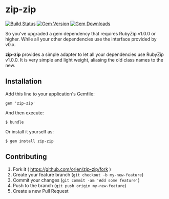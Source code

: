 # zip-zip

[![Build Status](https://github.com/orien/zip-zip/workflows/build/badge.svg?branch=main)](https://github.com/orien/zip-zip/actions?query=branch%3Amain+workflow%3Abuild)
[![Gem Version](https://img.shields.io/gem/v/zip-zip.svg?maxAge=2592000)](https://rubygems.org/gems/zip-zip)
[![Gem Downloads](https://img.shields.io/gem/dt/zip-zip.svg?maxAge=2592000)](https://rubygems.org/gems/zip-zip)

So you've upgraded a gem dependency that requires RubyZip v1.0.0 or higher.
While all your other dependencies use the interface provided by v0.x.

**zip-zip** provides a simple adapter to let all your dependencies use RubyZip v1.0.0.
It is very simple and light weight, aliasing the old class names to the new.

## Installation

Add this line to your application's Gemfile:

    gem 'zip-zip'

And then execute:

    $ bundle

Or install it yourself as:

    $ gem install zip-zip

## Contributing

1. Fork it ( https://github.com/orien/zip-zip/fork )
2. Create your feature branch (`git checkout -b my-new-feature`)
3. Commit your changes (`git commit -am 'Add some feature'`)
4. Push to the branch (`git push origin my-new-feature`)
5. Create a new Pull Request
